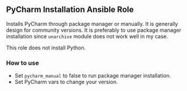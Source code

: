 ## PyCharm Installation Ansible Role

Installs PyCharm through package manager or manually. It
is generally design for community versions. It is preferably
to use package manager installation since `unarchive` module does
not work well in my case.

This role does not install Python.

### How to use

+ Set `pycharm_manual` to false to run package manager installation.
+ Set PyCharm vars to change your version.
